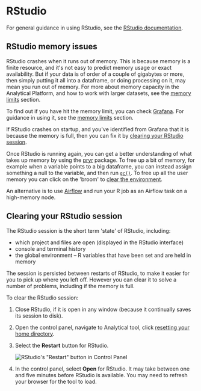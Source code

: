 # RStudio

For general guidance in using RStudio, see the [RStudio documentation](https://docs.rstudio.com/).

## RStudio memory issues

RStudio crashes when it runs out of memory. This is because memory is a finite resource, and it's not easy to predict memory usage or exact availability. But if your data is of order of a couple of gigabytes or more, then simply putting it all into a dataframe, or doing processing on it, may mean you run out of memory. For more about memory capacity in the Analytical Platform, and how to work with larger datasets, see the [memory limits](../annexes.html#memory-limits) section.

To find out if you have hit the memory limit, you can check [Grafana](https://grafana.services.alpha.mojanalytics.xyz/login). For guidance in using it, see the [memory limits](../annexes.html#memory-limits) section.

If RStudio crashes on startup, and you've identified from Grafana that it is because the memory is full, then you can fix it by [clearing your RStudio session](#clearing-your-rstudio-session).

Once RStudio is running again, you can get a better understanding of what takes up memory by using the [pryr](https://rdrr.io/cran/pryr/man/mem_used.html) package. To free up a bit of memory, for example when a variable points to a big dataframe, you can instead assign something a null to the variable, and then run [`gc()`](https://www.rdocumentation.org/packages/base/versions/3.6.2/topics/gc). To free up all the user memory you can click on the 'broom' to [clear the environment](https://community.rstudio.com/t/i-want-to-do-a-complete-wipe-down-and-reset-of-my-r-rstudio/6712/4).

An alternative is to use [Airflow](https://user-guidance.analytical-platform.service.justice.gov.uk/tools/airflow/concepts/#why-use-airflow) and run your R job as an Airflow task on a high-memory node.

## Clearing your RStudio session

The RStudio session is the short term 'state' of RStudio, including:

* which project and files are open (displayed in the RStudio interface)
* console and terminal history
* the global environment – R variables that have been set and are held in memory

The session is persisted between restarts of RStudio, to make it easier for you to pick up where you left off. However you can clear it to solve a number of problems, including if the memory is full.

To clear the RStudio session:

1. Close RStudio, if it is open in any window (because it continually saves its session to disk).

2. Open the control panel, navigate to Analytical tool, click [resetting your home directory](https://controlpanel.services.analytical-platform.service.justice.gov.uk/reset-user-home/).

3. Select the __Restart__ button for RStudio.

    ![RStudio's "Restart" button in Control Panel](images/tools/restart_rstudio.png)

4. In the control panel, select __Open__ for RStudio. It may take between one and five minutes before RStudio is available. You may need to refresh your browser for the tool to load.
